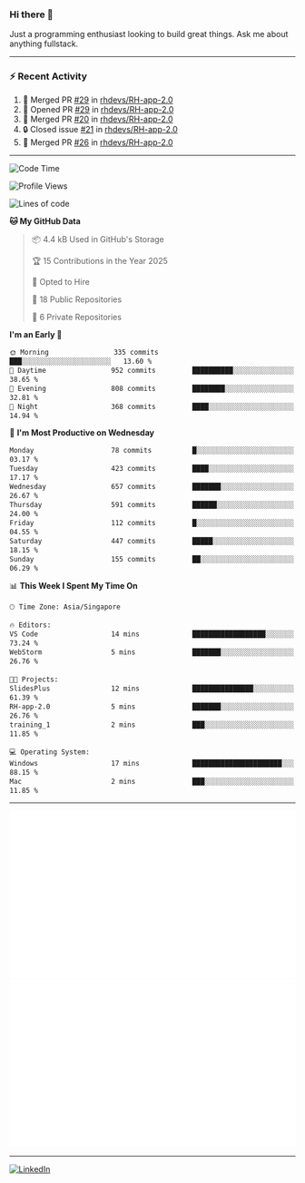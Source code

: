 ### Hi there 👋

<!--
**gnimnix/gnimnix** is a ✨ _special_ ✨ repository because its `README.md` (this file) appears on your GitHub profile.

Here are some ideas to get you started:

- 🔭 I’m currently working on ...
- 🌱 I’m currently learning ...
- 👯 I’m looking to collaborate on ...
- 🤔 I’m looking for help with ...
- 💬 Ask me about ...
- 📫 How to reach me: ...
- 😄 Pronouns: ...
- ⚡ Fun fact: ...
-->

Just a programming enthusiast looking to build great things. Ask me about anything fullstack.

---


### :zap: Recent Activity

<!--START_SECTION:activity-->
1. 🎉 Merged PR [#29](https://github.com/rhdevs/RH-app-2.0/pull/29) in [rhdevs/RH-app-2.0](https://github.com/rhdevs/RH-app-2.0)
2. 💪 Opened PR [#29](https://github.com/rhdevs/RH-app-2.0/pull/29) in [rhdevs/RH-app-2.0](https://github.com/rhdevs/RH-app-2.0)
3. 🎉 Merged PR [#20](https://github.com/rhdevs/RH-app-2.0/pull/20) in [rhdevs/RH-app-2.0](https://github.com/rhdevs/RH-app-2.0)
4. 🔒 Closed issue [#21](https://github.com/rhdevs/RH-app-2.0/issues/21) in [rhdevs/RH-app-2.0](https://github.com/rhdevs/RH-app-2.0)
5. 🎉 Merged PR [#26](https://github.com/rhdevs/RH-app-2.0/pull/26) in [rhdevs/RH-app-2.0](https://github.com/rhdevs/RH-app-2.0)
<!--END_SECTION:activity-->

---

<!--START_SECTION:waka-->
![Code Time](http://img.shields.io/badge/Code%20Time-123%20hrs%2018%20mins-blue)

![Profile Views](http://img.shields.io/badge/Profile%20Views-0-blue)

![Lines of code](https://img.shields.io/badge/From%20Hello%20World%20I%27ve%20Written-678.4%20thousand%20lines%20of%20code-blue)

**🐱 My GitHub Data** 

> 📦 4.4 kB Used in GitHub's Storage 
 > 
> 🏆 15 Contributions in the Year 2025
 > 
> 💼 Opted to Hire
 > 
> 📜 18 Public Repositories 
 > 
> 🔑 6 Private Repositories 
 > 
**I'm an Early 🐤** 

```text
🌞 Morning                335 commits         ███░░░░░░░░░░░░░░░░░░░░░░   13.60 % 
🌆 Daytime                952 commits         ██████████░░░░░░░░░░░░░░░   38.65 % 
🌃 Evening                808 commits         ████████░░░░░░░░░░░░░░░░░   32.81 % 
🌙 Night                  368 commits         ████░░░░░░░░░░░░░░░░░░░░░   14.94 % 
```
📅 **I'm Most Productive on Wednesday** 

```text
Monday                   78 commits          █░░░░░░░░░░░░░░░░░░░░░░░░   03.17 % 
Tuesday                  423 commits         ████░░░░░░░░░░░░░░░░░░░░░   17.17 % 
Wednesday                657 commits         ███████░░░░░░░░░░░░░░░░░░   26.67 % 
Thursday                 591 commits         ██████░░░░░░░░░░░░░░░░░░░   24.00 % 
Friday                   112 commits         █░░░░░░░░░░░░░░░░░░░░░░░░   04.55 % 
Saturday                 447 commits         █████░░░░░░░░░░░░░░░░░░░░   18.15 % 
Sunday                   155 commits         ██░░░░░░░░░░░░░░░░░░░░░░░   06.29 % 
```


📊 **This Week I Spent My Time On** 

```text
🕑︎ Time Zone: Asia/Singapore

🔥 Editors: 
VS Code                  14 mins             ██████████████████░░░░░░░   73.24 % 
WebStorm                 5 mins              ███████░░░░░░░░░░░░░░░░░░   26.76 % 

🐱‍💻 Projects: 
SlidesPlus               12 mins             ███████████████░░░░░░░░░░   61.39 % 
RH-app-2.0               5 mins              ███████░░░░░░░░░░░░░░░░░░   26.76 % 
training_1               2 mins              ███░░░░░░░░░░░░░░░░░░░░░░   11.85 % 

💻 Operating System: 
Windows                  17 mins             ██████████████████████░░░   88.15 % 
Mac                      2 mins              ███░░░░░░░░░░░░░░░░░░░░░░   11.85 % 
```


<!--END_SECTION:waka-->

---

<img src="https://github.com/gnimnix/github-stats-transparent/blob/output/generated/overview.svg" /><img src="https://github.com/gnimnix/github-stats-transparent/blob/output/generated/languages.svg" />


---

<a href="https://www.linkedin.com/in/xmluu/" target="_blank"><img src="https://img.shields.io/badge/LinkedIn-%230077B5.svg?&style=flat-square&logo=linkedin&logoColor=white" alt="LinkedIn"></a>
